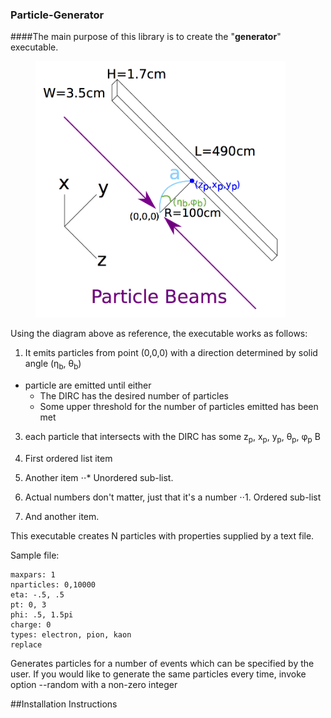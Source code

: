 ### Particle-Generator
####The main purpose of this library is to create the "**generator**" executable.
<figure>
	<img src="https://github.com/wcarvalho/dirc-detector/blob/master/img/beams.jpg?raw=true" alt="beams" style="width: 400px;"/>
  <figcaption> </figcaption>
</figure>

Using the diagram above as reference, the executable works as follows:
1. <p> It emits particles from point (0,0,0) with a direction determined by solid angle (&eta;<sub>b</sub>, &theta;<sub>b</sub>)<p>
+ particle are emitted until either
    * The DIRC has the desired number of particles
    * Some upper threshold for the number of particles emitted has been met
3. <p> each particle that intersects with the DIRC has some z<sub>p</sub>, x<sub>p</sub>, y<sub>p</sub>, &theta;<sub>p</sub>, &phi;<sub>p</sub> &Beta; <p>

1. First ordered list item
2. Another item
⋅⋅* Unordered sub-list.
1. Actual numbers don't matter, just that it's a number
⋅⋅1. Ordered sub-list
4. And another item.


This executable creates N particles with properties supplied by a text file.

Sample file:
```
maxpars: 1
nparticles: 0,10000
eta: -.5, .5
pt: 0, 3
phi: .5, 1.5pi
charge: 0
types: electron, pion, kaon
replace
```




Generates particles for a number of events which can be specified by the user.
If you would like to generate the same particles every time, invoke option --random with a non-zero integer

##Installation Instructions